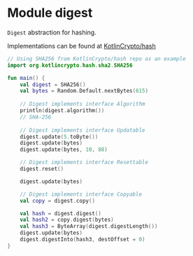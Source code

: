 # Module digest

`Digest` abstraction for hashing. 

Implementations can be found at [KotlinCrypto/hash][url-hash]

```kotlin
// Using SHA256 from KotlinCrypto/hash repo as an example
import org.kotlincrypto.hash.sha2.SHA256

fun main() {
    val digest = SHA256()
    val bytes = Random.Default.nextBytes(615)
    
    // Digest implements interface Algorithm
    println(digest.algorithm())
    // SHA-256
    
    // Digest implements interface Updatable
    digest.update(5.toByte())
    digest.update(bytes)
    digest.update(bytes, 10, 88)

    // Digest implements interface Resettable
    digest.reset()

    digest.update(bytes)

    // Digest implements interface Copyable
    val copy = digest.copy()

    val hash = digest.digest()
    val hash2 = copy.digest(bytes)
    val hash3 = ByteArray(digest.digestLength())
    digest.update(bytes)
    digest.digestInto(hash3, destOffset = 0)
}
```

[url-hash]: https://github.com/KotlinCrypto/hash
